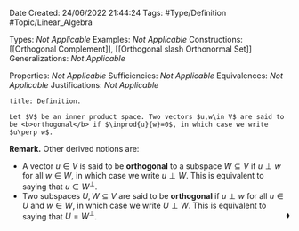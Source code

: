 <div class="topSpace"></div>

Date Created: 24/06/2022 21:44:24
Tags: #Type/Definition #Topic/Linear_Algebra

Types: <i>Not Applicable</i>
Examples: <i>Not Applicable</i>
Constructions: [[Orthogonal Complement]], [[Orthogonal slash Orthonormal Set]]
Generalizations: <i>Not Applicable</i>

Properties: <i>Not Applicable</i>
Sufficiencies: <i>Not Applicable</i>
Equivalences: <i>Not Applicable</i>
Justifications: <i>Not Applicable</i>

``` ad-Definition
title: Definition.

Let $V$ be an inner product space. Two vectors $u,w\in V$ are said to be <b>orthogonal</b> if $\inprod{u}{w}=0$, in which case we write $u\perp w$.

```

<b>Remark.</b> Other derived notions are:
* A vector $u\in V$ is said to be <b>orthogonal</b> to a subspace $W\subseteq V$ if $u\perp w$ for all $w\in W$, in which case we write $u\perp W$. This is equivalent to saying that $u\in W^\perp$.
* Two subspaces $U,W\subseteq V$ are said to be <b>orthogonal</b> if $u\perp w$ for all $u\in U$ and $w\in W$, in which case we write $U\perp W$. This is equivalent to saying that $U=W^\perp$.<span style="float:right;">$\blacklozenge$</span>
